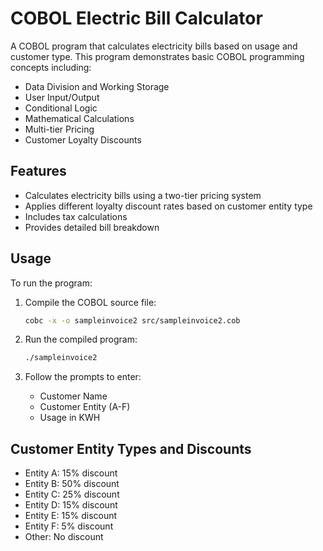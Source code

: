 # COBOL Electric Bill Calculator

A COBOL program that calculates electricity bills based on usage and customer type. This program demonstrates basic COBOL programming concepts including:

- Data Division and Working Storage
- User Input/Output
- Conditional Logic
- Mathematical Calculations
- Multi-tier Pricing
- Customer Loyalty Discounts

## Features

- Calculates electricity bills using a two-tier pricing system
- Applies different loyalty discount rates based on customer entity type
- Includes tax calculations
- Provides detailed bill breakdown

## Usage

To run the program:

1. Compile the COBOL source file:
   ```bash
   cobc -x -o sampleinvoice2 src/sampleinvoice2.cob
   ```

2. Run the compiled program:
   ```bash
   ./sampleinvoice2
   ```

3. Follow the prompts to enter:
   - Customer Name
   - Customer Entity (A-F)
   - Usage in KWH

## Customer Entity Types and Discounts

- Entity A: 15% discount
- Entity B: 50% discount
- Entity C: 25% discount
- Entity D: 15% discount
- Entity E: 15% discount
- Entity F: 5% discount
- Other: No discount
